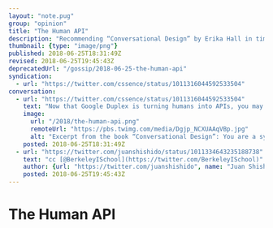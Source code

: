 ```yaml
---
layout: "note.pug"
group: "opinion"
title: "The Human API"
description: "Recommending “Conversational Design” by Erika Hall in times of Google Duplex."
thumbnail: {type: "image/png"}
published: 2018-06-25T18:31:49Z
revised: 2018-06-25T19:45:43Z
deprecatedUrl: "/gossip/2018-06-25-the-human-api"
syndication:
  - url: "https://twitter.com/cssence/status/1011316044592533504"
conversation:
  - url: "https://twitter.com/cssence/status/1011316044592533504"
    text: "Now that Google Duplex is turning humans into APIs, you may want to re-read “Conversational Design” by [@mulegirl](https://twitter.com/mulegirl). If you haven’t read it yet, get it at [@abookapart](https://twitter.com/abookapart)."
    image:
      url: "/2018/the-human-api.png"
      remoteUrl: "https://pbs.twimg.com/media/Dgjp_NCXUAAqVBp.jpg"
      alt: "Excerpt from the book “Conversational Design”: You are a system. A computer is a system. […] You interact with [a system] via a website, or an app, or a human, each of which in turn requires an interface."
    posted: 2018-06-25T18:31:49Z
  - url: "https://twitter.com/juanshishido/status/1011334643235188738"
    text: "cc [@BerkeleyISchool](https://twitter.com/BerkeleyISchool)"
    author: {url: "https://twitter.com/juanshishido", name: "Juan Shishido"}
    posted: 2018-06-25T19:45:43Z
---
```


# The Human API
